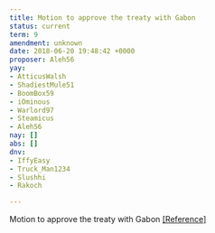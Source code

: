 ```yaml
---
title: Motion to approve the treaty with Gabon
status: current
term: 9
amendment: unknown
date: 2018-06-20 19:48:42 +0000
proposer: Aleh56
yay:
- AtticusWalsh
- ShadiestMule51
- BoomBox59
- iOminous
- Warlord97
- Steamicus
- Aleh56
nay: []
abs: []
dnv:
- IffyEasy
- Truck_Man1234
- Slushhi
- Rakoch

---
```

Motion to approve the treaty with Gabon [\[Reference\]](https://docs.google.com/document/d/1Bc2wEfSsPn_mBjjc0LifqiJ5YEXZOL7Xbwb51Yfrcf0/edit?usp=sharing)